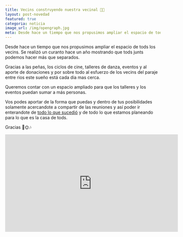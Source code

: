```yaml
---
title: Vecins construyendo nuestra vecinal 💪🏻
layout: post-novedad
featured: true
categoria: noticia
image_url: /img/opengraph.jpg
meta: Desde hace un tiempo que nos propusimos ampliar el espacio de tods los vecins.
--- 
```


Desde hace un tiempo que nos propusimos ampliar el espacio de tods los vecins. Se realizó un curanto hace un año mostrando que tods junts podemos hacer más que separados.

Gracias a las peñas, los ciclos de cine, talleres de danza, eventos y al aporte de donaciones y por sobre todo al esfuerzo de los vecins del paraje entre rios este sueño está cada dia mas cerca. 

Queremos contar con un espacio ampliado para que los talleres y los eventos puedan sumar a más personas.

Vos podes aportar de la forma que puedas y dentro de tus posibilidades solamente acercandote a compartir de las reuniones y así poder ir enterandote de <a href="/archivo/">todo lo que sucedió</a> y de todo lo que estamos planeando para lo que es la casa de tods.

Gracias 🌷️🌞🎶

<iframe width="560" height="315" src="https://www.youtube.com/embed/2cEWcfMXfdI" frameborder="0" allow="accelerometer; autoplay; encrypted-media; gyroscope; picture-in-picture" allowfullscreen></iframe>

